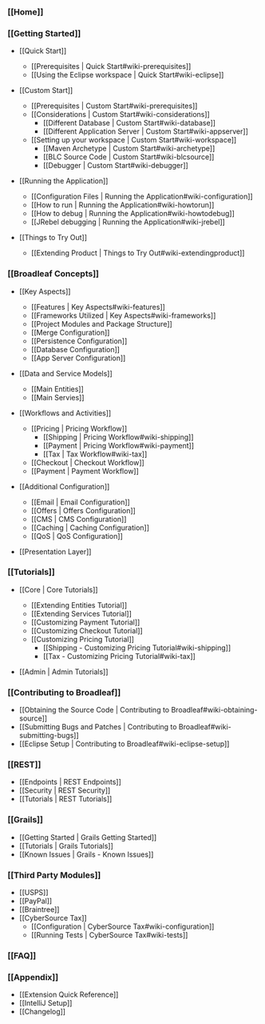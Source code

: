 ### [[Home]]

### [[Getting Started]]

- [[Quick Start]]
    - [[Prerequisites | Quick Start#wiki-prerequisites]]
    - [[Using the Eclipse workspace | Quick Start#wiki-eclipse]]

- [[Custom Start]]
    - [[Prerequisites | Custom Start#wiki-prerequisites]]
    - [[Considerations | Custom Start#wiki-considerations]]
        - [[Different Database | Custom Start#wiki-database]]
        - [[Different Application Server | Custom Start#wiki-appserver]]
    - [[Setting up your workspace | Custom Start#wiki-workspace]]
        - [[Maven Archetype | Custom Start#wiki-archetype]]
        - [[BLC Source Code | Custom Start#wiki-blcsource]]
        - [[Debugger | Custom Start#wiki-debugger]]

- [[Running the Application]]
    - [[Configuration Files | Running the Application#wiki-configuration]]
    - [[How to run | Running the Application#wiki-howtorun]]
    - [[How to debug | Running the Application#wiki-howtodebug]]
    - [[JRebel debugging | Running the Application#wiki-jrebel]]

- [[Things to Try Out]]
    - [[Extending Product | Things to Try Out#wiki-extendingproduct]]

### [[Broadleaf Concepts]]

- [[Key Aspects]]
    - [[Features | Key Aspects#wiki-features]]
    - [[Frameworks Utilized | Key Aspects#wiki-frameworks]]
    - [[Project Modules and Package Structure]]
    - [[Merge Configuration]]
    - [[Persistence Configuration]]
    - [[Database Configuration]]
    - [[App Server Configuration]]

- [[Data and Service Models]]
    - [[Main Entities]]
    - [[Main Servies]]

- [[Workflows and Activities]]
    - [[Pricing | Pricing Workflow]]
        - [[Shipping | Pricing Workflow#wiki-shipping]]
        - [[Payment | Pricing Workflow#wiki-payment]]
        - [[Tax | Tax Workflow#wiki-tax]]
    - [[Checkout | Checkout Workflow]]
    - [[Payment | Payment Workflow]]

- [[Additional Configuration]]
    - [[Email | Email Configuration]]
    - [[Offers | Offers Configuration]]
    - [[CMS | CMS Configuration]]
    - [[Caching | Caching Configuration]]
    - [[QoS | QoS Configuration]]

- [[Presentation Layer]]

### [[Tutorials]]

- [[Core | Core Tutorials]]
    - [[Extending Entities Tutorial]]
    - [[Extending Services Tutorial]]
    - [[Customizing Payment Tutorial]]
    - [[Customizing Checkout Tutorial]]
    - [[Customizing Pricing Tutorial]]
        - [[Shipping - Customizing Pricing Tutorial#wiki-shipping]]
        - [[Tax - Customizing Pricing Tutorial#wiki-tax]]

- [[Admin | Admin Tutorials]]

### [[Contributing to Broadleaf]]
- [[Obtaining the Source Code | Contributing to Broadleaf#wiki-obtaining-source]]
- [[Submitting Bugs and Patches | Contributing to Broadleaf#wiki-submitting-bugs]]
- [[Eclipse Setup | Contributing to Broadleaf#wiki-eclipse-setup]]

### [[REST]]
- [[Endpoints | REST Endpoints]]
- [[Security | REST Security]]
- [[Tutorials | REST Tutorials]]

### [[Grails]]
- [[Getting Started | Grails Getting Started]]
- [[Tutorials | Grails Tutorials]]
- [[Known Issues | Grails - Known Issues]]

### [[Third Party Modules]]
- [[USPS]]
- [[PayPal]]
- [[Braintree]]
- [[CyberSource Tax]]
    - [[Configuration | CyberSource Tax#wiki-configuration]]
    - [[Running Tests | CyberSource Tax#wiki-tests]]

### [[FAQ]]

### [[Appendix]]
- [[Extension Quick Reference]]
- [[IntelliJ Setup]]
- [[Changelog]]
